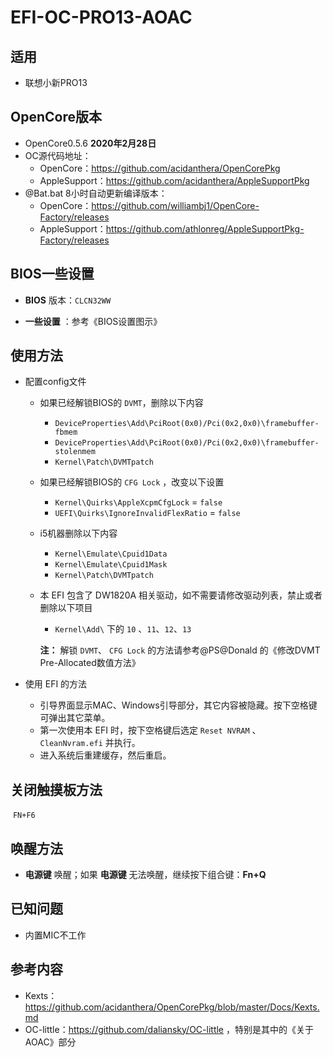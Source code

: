 # EFI-OC-PRO13-AOAC

## 适用

- 联想小新PRO13

## OpenCore版本

- OpenCore0.5.6  **2020年2月28日** 
- OC源代码地址：
  - OpenCore：https://github.com/acidanthera/OpenCorePkg
  - AppleSupport：https://github.com/acidanthera/AppleSupportPkg
- @Bat.bat 8小时自动更新编译版本：
  - OpenCore：https://github.com/williambj1/OpenCore-Factory/releases
  - AppleSupport：https://github.com/athlonreg/AppleSupportPkg-Factory/releases

## BIOS一些设置

- **BIOS** 版本：`CLCN32WW` 

- **一些设置** ：参考《BIOS设置图示》


## 使用方法

- 配置config文件

  - 如果已经解锁BIOS的 `DVMT`，删除以下内容
  
    - `DeviceProperties\Add\PciRoot(0x0)/Pci(0x2,0x0)\framebuffer-fbmem` 
    - `DeviceProperties\Add\PciRoot(0x0)/Pci(0x2,0x0)\framebuffer-stolenmem` 
    - `Kernel\Patch\DVMTpatch` 
  
  - 如果已经解锁BIOS的 `CFG Lock` ，改变以下设置
  
    - `Kernel\Quirks\AppleXcpmCfgLock` = `false`  
    - `UEFI\Quirks\IgnoreInvalidFlexRatio` = `false`  
  
  - i5机器删除以下内容
  
    - `Kernel\Emulate\Cpuid1Data` 
    - `Kernel\Emulate\Cpuid1Mask` 
    - `Kernel\Patch\DVMTpatch` 
  
  - 本 EFI 包含了 DW1820A 相关驱动，如不需要请修改驱动列表，禁止或者删除以下项目
  
    - `Kernel\Add\` 下的 `10` 、`11`、`12`、`13` 
  
    **注：** 解锁 `DVMT`、 `CFG Lock` 的方法请参考@PS@Donald 的《修改DVMT Pre-Allocated数值方法》
- 使用 EFI 的方法
  - 引导界面显示MAC、Windows引导部分，其它内容被隐藏。按下空格键可弹出其它菜单。
  - 第一次使用本 EFI 时，按下空格键后选定 `Reset NVRAM` 、 `CleanNvram.efi` 并执行。
  - 进入系统后重建缓存，然后重启。

## 关闭触摸板方法

​	`FN+F6` 

## 唤醒方法

- **电源键** 唤醒；如果 **电源键** 无法唤醒，继续按下组合键：**Fn+Q** 

## 已知问题

- 内置MIC不工作

## 参考内容

- Kexts：https://github.com/acidanthera/OpenCorePkg/blob/master/Docs/Kexts.md
- OC-little：https://github.com/daliansky/OC-little ，特别是其中的《关于AOAC》部分
